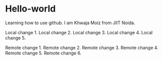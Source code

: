 # Hello-world
Learning how to use github.
I am Khwaja Moiz from JIIT Noida.

Local change 1.
Local change 2.
Local change 3.
Local change 4.
Local change 5.

Remote change 1.
Remote change 2.
Remote change 3.
Remote change 4.
Remote change 5.
Remote change 6.
